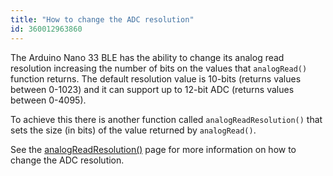 ```yaml
---
title: "How to change the ADC resolution"
id: 360012963860
---
```


The Arduino Nano 33 BLE has the ability to change its analog read resolution increasing the number of bits on the values that `analogRead()` function returns. The default resolution value is 10-bits (returns values between 0-1023) and it can support up to 12-bit ADC (returns values between 0-4095).

To achieve this there is another function called `analogReadResolution()` that sets the size (in bits) of the value returned by `analogRead()`.

See the [analogReadResolution()](https://docs.arduino.cc/language-reference/en/functions/analog-io/analogReadResolution/) page for more information on how to change the ADC resolution.
